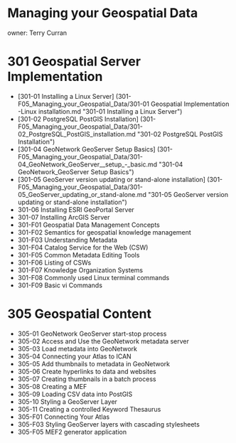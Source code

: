 Managing your Geospatial Data
===
owner: Terry Curran

301 Geospatial Server Implementation
==
- [301-01 Installing a Linux Server] (301-F05_Managing_your_Geospatial_Data/301-01 Geospatial Implementation -Linux installation.md "301-01 Installing a Linux Server")
- [301-02 PostgreSQL PostGIS Installation] (301-F05_Managing_your_Geospatial_Data/301-02_PostgreSQL_PostGIS_installation.md "301-02 PostgreSQL PostGIS Installation")
- [301-04 GeoNetwork GeoServer Setup Basics] (301-F05_Managing_your_Geospatial_Data/301-04_GeoNetwork_GeoServer__setup_-_basic.md  "301-04 GeoNetwork_GeoServer Setup Basics")
- [301-05 GeoServer version updating or stand-alone installation] (301-F05_Managing_your_Geospatial_Data/301-05_GeoServer_updating_or_stand-alone.md "301-05 GeoServer version updating or stand-alone installation")
- 301-06 Installing ESRI GeoPortal Server
- 301-07 Installing ArcGIS Server
- 301-F01 Geospatial Data Management Concepts
- 301-F02 Semantics for geospatial knowledge management
- 301-F03 Understanding Metadata
- 301-F04 Catalog Service for the Web (CSW)
- 301-F05 Common Metadata Editing Tools
- 301-F06 Listing of CSWs 
- 301-F07 Knowledge Organization Systems
- 301-F08 Commonly used Linux terminal commands
- 301-F09 Basic vi Commands

305 Geospatial Content
==
- 305-01 GeoNetwork GeoServer start-stop process
- 305-02 Access and Use the GeoNetwork metadata server
- 305-03 Load metadata into GeoNetwork
- 305-04 Connecting your Atlas to ICAN
- 305-05 Add thumbnails to metadata in GeoNetwork
- 305-06 Create hyperlinks to data and websites
- 305-07 Creating thumbnails in a batch process
- 305-08 Creating a MEF
- 305-09 Loading CSV data into PostGIS
- 305-10 Styling a GeoServer Layer
- 305-11 Creating a controlled Keyword Thesaurus
- 305-F01 Connecting Your Atlas
- 305-F03 Styling GeoServer layers with cascading stylesheets
- 305-F05 MEF2 generator application
